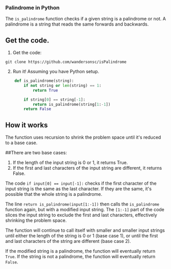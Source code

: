 ### Palindrome in Python

The `is_palindrome` function checks if a given string is a palindrome or not. A palindrome is a string that reads the same forwards and backwards.


## Get the code.

1. Get the code:

```
git clone https://github.com/wandersonsc/isPalindrome
```

2. Run it! Assuming you have Python setup.

```python
    def is_palindrome(string):
        if not string or len(string) == 1:
            return True

        if string[0] == string[-1]:
            return is_palindrome(string[1:-1])
        return False
```

## How it works

The function uses recursion to shrink the problem space until it's reduced to a base case.

##There are two base cases:

1. If the length of the input string is 0 or 1, it returns True.
2. If the first and last characters of the input string are different, it returns False.


The code `if input[0] == input[-1]:` checks if the first character of the input string is the same as the last character. If they are the same, it's possible that the whole string is a palindrome.

The line `return is_palindrome(input[1:-1])` then calls the `is_palindrome` function again, but with a modified input string. The `[1:-1]` part of the code slices the input string to exclude the first and last characters, effectively shrinking the problem space.

The function will continue to call itself with smaller and smaller input strings until either the length of the string is 0 or 1 (base case 1), or until the first and last characters of the string are different (base case 2).

If the modified string is a palindrome, the function will eventually return `True`. If the string is not a palindrome, the function will eventually return `False`.
